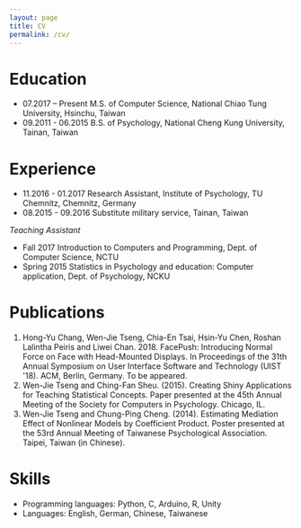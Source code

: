 ```yaml
---
layout: page
title: CV
permalink: /cv/
---
```


# Education
+ 07.2017 – Present
M.S. of Computer Science, National Chiao Tung University, Hsinchu, Taiwan
+ 09.2011 - 06.2015
B.S. of Psychology, National Cheng Kung University, Tainan, Taiwan

# Experience
+ 11.2016 - 01.2017
Research Assistant, Institute of Psychology, TU Chemnitz, Chemnitz, Germany
+ 08.2015 - 09.2016
Substitute military service, Tainan, Taiwan

_Teaching Assistant_
+ Fall 2017
Introduction to Computers and Programming, Dept. of Computer Science, NCTU
+ Spring 2015
Statistics in Psychology and education: Computer application, Dept. of Psychology, NCKU

# Publications
1. Hong-Yu Chang, Wen-Jie Tseng, Chia-En Tsai, Hsin-Yu Chen, Roshan Lalintha Peiris and Liwei Chan. 2018. FacePush: Introducing Normal Force on Face with Head-Mounted Displays. In Proceedings of the 31th Annual Symposium on User Interface Software and Technology (UIST '18). ACM, Berlin, Germany. To be appeared.
2. Wen-Jie Tseng and Ching-Fan Sheu. (2015). Creating Shiny Applications for Teaching Statistical Concepts. Paper presented at the 45th Annual Meeting of the Society for Computers in Psychology. Chicago, IL.
3. Wen-Jie Tseng and Chung-Ping Cheng. (2014). Estimating Mediation Effect of Nonlinear Models by Coefficient Product. Poster presented at the 53rd Annual Meeting of Taiwanese Psychological Association. Taipei, Taiwan (in Chinese).

# Skills
* Programming languages: Python, C, Arduino, R, Unity
* Languages: English, German, Chinese, Taiwanese